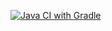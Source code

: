 [![Java CI with Gradle](https://github.com/LeontevTest/hw-4.1-Selenide/actions/workflows/gradle.yml/badge.svg)](https://github.com/LeontevTest/hw-4.1-Selenide/actions/workflows/gradle.yml)
